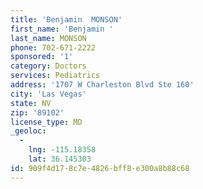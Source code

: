 ```yaml
---
title: 'Benjamin  MONSON'
first_name: 'Benjamin '
last_name: MONSON
phone: 702-671-2222
sponsored: '1'
category: Doctors
services: Pediatrics
address: '1707 W Charleston Blvd Ste 160'
city: 'Las Vegas'
state: NV
zip: '89102'
license_type: MD
_geoloc:
  -
    lng: -115.18358
    lat: 36.145303
id: 909f4d17-8c7e-4826-bff8-e300a8b88c68
---
```

